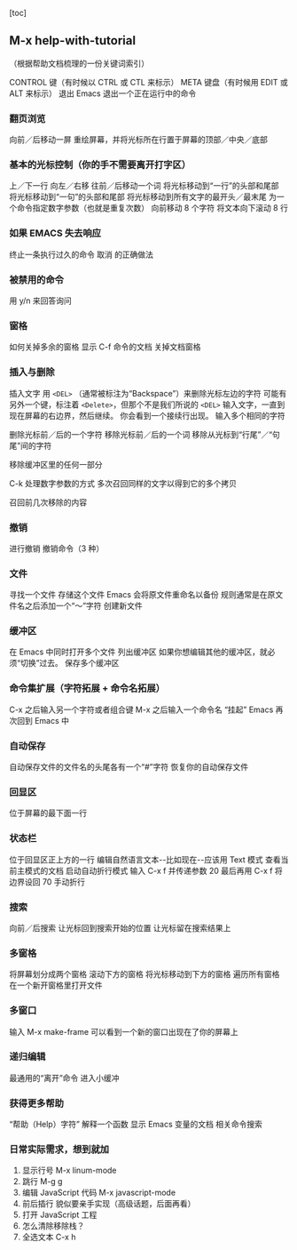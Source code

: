 [toc]
## M-x help-with-tutorial
（根据帮助文档梳理的一份关键词索引）

CONTROL 键（有时候以 CTRL 或 CTL 来标示） 
META 键盘（有时候用 EDIT 或 ALT 来标示）
退出 Emacs
退出一个正在运行中的命令

### 翻页浏览
向前／后移动一屏
重绘屏幕，并将光标所在行置于屏幕的顶部／中央／底部

### 基本的光标控制（你的手不需要离开打字区）
上／下一行
向左／右移
往前／后移动一个词
将光标移动到“一行”的头部和尾部
将光标移动到“一句”的头部和尾部
将光标移动到所有文字的最开头／最末尾
为一个命令指定数字参数（也就是重复次数）
向前移动 8 个字符
将文本向下滚动 8 行

### 如果 EMACS 失去响应
终止一条执行过久的命令
取消 <ESC> 的正确做法

### 被禁用的命令
用 y/n 来回答询问

### 窗格
如何关掉多余的窗格
显示 C-f 命令的文档
关掉文档窗格

### 插入与删除
插入文字
用 `<DEL>` （通常被标注为“Backspace”）来删除光标左边的字符
可能有另外一个键，标注着 `<Delete>`，但那个不是我们所说的 `<DEL>`
输入文字，一直到现在屏幕的右边界，然后继续。
你会看到一个接续行出现。
输入多个相同的字符

删除光标前／后的一个字符
移除光标前／后的一个词
移除从光标到“行尾”／“句尾”间的字符

移除缓冲区里的任何一部分

C-k 处理数字参数的方式
多次召回同样的文字以得到它的多个拷贝

召回前几次移除的内容

### 撤销
进行撤销
撤销命令（3 种）

### 文件
寻找一个文件
存储这个文件
Emacs 会将原文件重命名以备份
规则通常是在原文件名之后添加一个“～”字符
创建新文件

### 缓冲区
在 Emacs 中同时打开多个文件
列出缓冲区
如果你想编辑其他的缓冲区，就必须“切换”过去。
保存多个缓冲区

### 命令集扩展（字符拓展 + 命令名拓展）
C-x 之后输入另一个字符或者组合键
M-x 之后输入一个命令名
“挂起” Emacs
再次回到 Emacs 中

### 自动保存
自动保存文件的文件名的头尾各有一个“#”字符
恢复你的自动保存文件

### 回显区
位于屏幕的最下面一行

### 状态栏
位于回显区正上方的一行
编辑自然语言文本--比如现在--应该用 Text 模式
查看当前主模式的文档
启动自动折行模式
输入 C-x f 并传递参数 20
最后再用 C-x f 将边界设回 70
手动折行

### 搜索
向前／后搜索
让光标回到搜索开始的位置
让光标留在搜索结果上

### 多窗格
将屏幕划分成两个窗格
滚动下方的窗格
将光标移动到下方的窗格
遍历所有窗格
在一个新开窗格里打开文件

### 多窗口
输入 M-x make-frame <Return>
可以看到一个新的窗口出现在了你的屏幕上

### 递归编辑
最通用的“离开”命令
进入小缓冲

### 获得更多帮助
“帮助（Help）字符”
解释一个函数
显示 Emacs 变量的文档
相关命令搜索

### 日常实际需求，想到就加
1. 显示行号
M-x linum-mode
2. 跳行
M-g g
3. 编辑 JavaScript 代码
M-x javascript-mode
4. 前后插行
貌似要亲手实现（高级话题，后面再看）
5. 打开 JavaScript 工程
6. 怎么清除移除栈？
7. 全选文本
C-x h